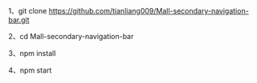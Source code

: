 1、git clone https://github.com/tianliang009/Mall-secondary-navigation-bar.git

2、cd Mall-secondary-navigation-bar

3、npm install

4、npm start